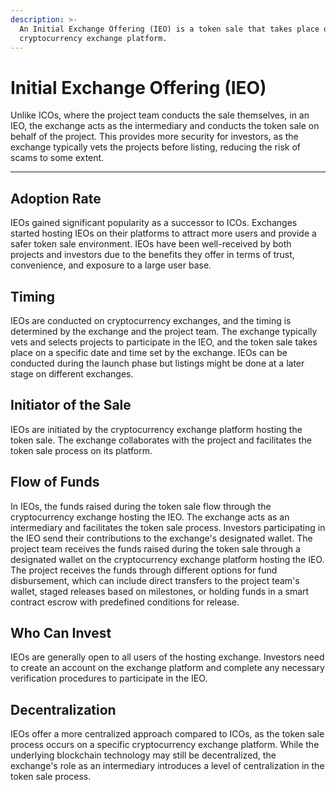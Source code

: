 ```yaml
---
description: >-
  An Initial Exchange Offering (IEO) is a token sale that takes place on a
  cryptocurrency exchange platform.
---
```


# Initial Exchange Offering (IEO)

Unlike ICOs, where the project team conducts the sale themselves, in an IEO, the exchange acts as the intermediary and conducts the token sale on behalf of the project. This provides more security for investors, as the exchange typically vets the projects before listing, reducing the risk of scams to some extent.

***

## **Adoption Rate**

IEOs gained significant popularity as a successor to ICOs. Exchanges started hosting IEOs on their platforms to attract more users and provide a safer token sale environment. IEOs have been well-received by both projects and investors due to the benefits they offer in terms of trust, convenience, and exposure to a large user base.

## **Timing**

IEOs are conducted on cryptocurrency exchanges, and the timing is determined by the exchange and the project team. The exchange typically vets and selects projects to participate in the IEO, and the token sale takes place on a specific date and time set by the exchange. IEOs can be conducted during the launch phase but listings might be done at a later stage on different exchanges.

## **Initiator of the Sale**

IEOs are initiated by the cryptocurrency exchange platform hosting the token sale. The exchange collaborates with the project and facilitates the token sale process on its platform.

## **Flow of Funds**

In IEOs, the funds raised during the token sale flow through the cryptocurrency exchange hosting the IEO. The exchange acts as an intermediary and facilitates the token sale process. Investors participating in the IEO send their contributions to the exchange's designated wallet. The project team receives the funds raised during the token sale through a designated wallet on the cryptocurrency exchange platform hosting the IEO. The project receives the funds through different options for fund disbursement, which can include direct transfers to the project team's wallet, staged releases based on milestones, or holding funds in a smart contract escrow with predefined conditions for release.

## **Who Can Invest**

IEOs are generally open to all users of the hosting exchange. Investors need to create an account on the exchange platform and complete any necessary verification procedures to participate in the IEO.

## **Decentralization**

&#x20;IEOs offer a more centralized approach compared to ICOs, as the token sale process occurs on a specific cryptocurrency exchange platform. While the underlying blockchain technology may still be decentralized, the exchange's role as an intermediary introduces a level of centralization in the token sale process.
